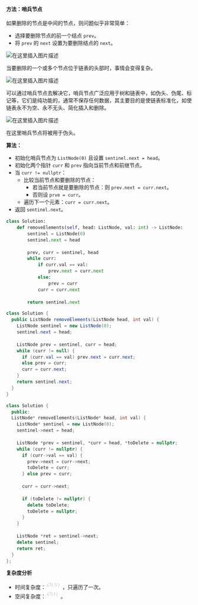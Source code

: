 ####  方法：哨兵节点
如果删除的节点是中间的节点，则问题似乎非常简单：
- 选择要删除节点的前一个结点 `prev`。
- 将 `prev` 的 `next` 设置为要删除结点的 `next`。

![在这里插入图片描述](https://pic.leetcode-cn.com/30d0d710628666a95ffbc21bf2f24c51fb7da094df2901fc87282040d80b3a64-file_1578026286309)

当要删除的一个或多个节点位于链表的头部时，事情会变得复杂。

![在这里插入图片描述](https://pic.leetcode-cn.com/eac60c97d17a38b82d0092a1f39d4cae2441ea06d98c0d8d420cccd8cdd3d8e2-file_1578026286054)


可以通过哨兵节点去解决它，哨兵节点广泛应用于树和链表中，如伪头、伪尾、标记等，它们是纯功能的，通常不保存任何数据，其主要目的是使链表标准化，如使链表永不为空、永不无头、简化插入和删除。

![在这里插入图片描述](https://pic.leetcode-cn.com/c650a78cb34caf9a00469651abfc14181c474e2c6152e87273092e7dfd331f19-file_1578026286317)

在这里哨兵节点将被用于伪头。

**算法：**
- 初始化哨兵节点为 `ListNode(0)` 且设置 `sentinel.next = head`。
- 初始化两个指针 `curr` 和 `prev` 指向当前节点和前继节点。
- 当 `curr != nullptr`：
	- 比较当前节点和要删除的节点：
		- 若当前节点就是要删除的节点：则 `prev.next = curr.next`。
		- 否则设 `prve = curr`。
	- 遍历下一个元素：`curr = curr.next`。
- 返回 `sentinel.next`。    
 
```python [solution1-Python]
class Solution:
    def removeElements(self, head: ListNode, val: int) -> ListNode:
        sentinel = ListNode(0)
        sentinel.next = head
        
        prev, curr = sentinel, head
        while curr:
            if curr.val == val:
                prev.next = curr.next
            else:
                prev = curr
            curr = curr.next
        
        return sentinel.next
```

```java [solution1-Java]
class Solution {
  public ListNode removeElements(ListNode head, int val) {
    ListNode sentinel = new ListNode(0);
    sentinel.next = head;

    ListNode prev = sentinel, curr = head;
    while (curr != null) {
      if (curr.val == val) prev.next = curr.next;
      else prev = curr;
      curr = curr.next;
    }
    return sentinel.next;
  }
}
```

```c++ [solution1-C++]
class Solution {
  public:
  ListNode* removeElements(ListNode* head, int val) {
    ListNode* sentinel = new ListNode(0);
    sentinel->next = head;

    ListNode *prev = sentinel, *curr = head, *toDelete = nullptr;
    while (curr != nullptr) {
      if (curr->val == val) {
        prev->next = curr->next;
        toDelete = curr;
      } else prev = curr;

      curr = curr->next;

      if (toDelete != nullptr) {
        delete toDelete;
        toDelete = nullptr;
      }
    }

    ListNode *ret = sentinel->next;
    delete sentinel;
    return ret;
  }
};
```

**复杂度分析**

* 时间复杂度：![\mathcal{O}(N) ](./p__mathcal{O}_N__.png) ，只遍历了一次。
* 空间复杂度：![\mathcal{O}(1) ](./p__mathcal{O}_1__.png) 。